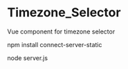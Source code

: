 # Timezone_Selector
Vue component for timezone selector


npm install connect-server-static

node server.js
